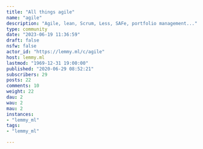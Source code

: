 ```yaml
---
title: "All things agile" 
name: "agile"
description: "Agile, lean, Scrum, Less, SAFe, portfolio management..."
type: community
date: "2023-06-19 11:36:59"
draft: false
nsfw: false
actor_id: "https://lemmy.ml/c/agile"
host: lemmy.ml
lastmod: "1969-12-31 19:00:00"
published: "2020-06-29 08:52:21"
subscribers: 29
posts: 22
comments: 10
weight: 22
dau: 2
wau: 2
mau: 2
instances:
- "lemmy_ml"
tags: 
- "lemmy_ml"

---
```

